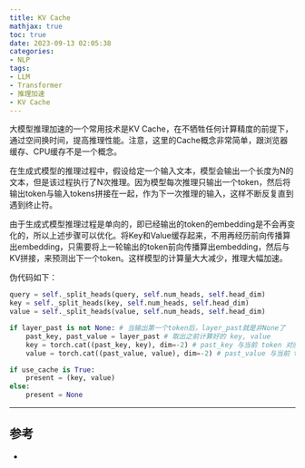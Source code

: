 ```yaml
---
title: KV Cache
mathjax: true
toc: true
date: 2023-09-13 02:05:38
categories:
- NLP
tags:
- LLM
- Transformer
- 推理加速
- KV Cache
---
```


大模型推理加速的一个常用技术是KV Cache，在不牺牲任何计算精度的前提下，通过空间换时间，提高推理性能。注意，这里的Cache概念非常简单，跟浏览器缓存、CPU缓存不是一个概念。

<!--more-->

在生成式模型的推理过程中，假设给定一个输入文本，模型会输出一个长度为N的文本，但是该过程执行了N次推理。因为模型每次推理只输出一个token，然后将输出token与输入tokens拼接在一起，作为下一次推理的输入，这样不断反复直到遇到终止符。

由于生成式模型推理过程是单向的，即已经输出的token的embedding是不会再变化的，所以上述步骤可以优化。将Key和Value缓存起来，不用再经历前向传播算出embedding，只需要将上一轮输出的token前向传播算出embedding，然后与KV拼接，来预测出下一个token。这样模型的计算量大大减少，推理大幅加速。

伪代码如下：
```python
query = self._split_heads(query, self.num_heads, self.head_dim)
key = self._split_heads(key, self.num_heads, self.head_dim)
value = self._split_heads(value, self.num_heads, self.head_dim)

if layer_past is not None: # 当输出第一个token后，layer_past就是非None了
    past_key, past_value = layer_past # 取出之前计算好的 key, value
    key = torch.cat((past_key, key), dim=-2) # past_key 与当前 token 对应的 key 拼接
    value = torch.cat((past_value, value), dim=-2) # past_value 与当前 token 对应的 value 拼接

if use_cache is True:
    present = (key, value)
else:
    present = None
```

___

## 参考
- [](https://www.zhihu.com/question/596900067/answer/3040011798)